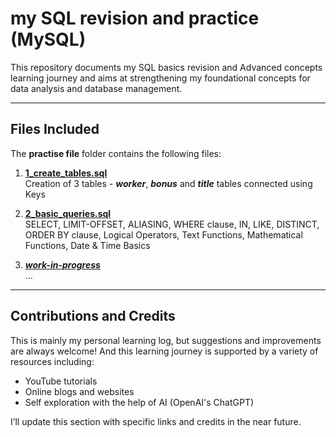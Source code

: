 # my SQL revision and practice (MySQL)

This repository documents my SQL basics revision and Advanced concepts learning journey and aims at strengthening my foundational concepts for data analysis and database management.

---

## Files Included
The **practise file** folder contains the following files:
 
1. [**1_create_tables.sql**](https://github.com/aliya-fanaskar/MySQL-practise/blob/main/my-MySQL-practise/1_create_tables.sql)\
   Creation of 3 tables - ***worker***, ***bonus*** and ***title*** tables connected using Keys
   
2. [**2_basic_queries.sql**](https://github.com/aliya-fanaskar/MySQL-practise/blob/main/my-MySQL-practise/2_basic_queries.sql)\
  SELECT, LIMIT-OFFSET, ALIASING, WHERE clause, IN, LIKE, DISTINCT, ORDER BY clause, Logical Operators, Text Functions, Mathematical Functions, Date & Time Basics
 
3. [***work-in-progress***]()\
   ...
   
---

## Contributions and Credits

This is mainly my personal learning log, but suggestions and improvements are always welcome! And this learning journey is supported by a variety of resources including:  
- YouTube tutorials  
- Online blogs and websites  
- Self exploration with the help of AI (OpenAI's ChatGPT)
   
I’ll update this section with specific links and credits in the near future.
